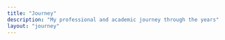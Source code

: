 ```yaml
---
title: "Journey"
description: "My professional and academic journey through the years"
layout: "journey"
---
```

